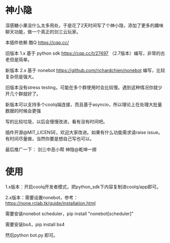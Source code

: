 # 神小隐
深感糖小果没什么太多用处，于是花了2天时间写了个神小隐，添加了更多的趣味聊天功能，做一个真正的剑三云玩家。

本插件依赖 酷Q https://cqp.cc/ 

旧版本 1.x 基于 python sdk https://cqp.cc/t/27497 （2.7版本）编写，非常的古老但是简单。

新版本 2.x 基于 nonebot https://github.com/richardchien/nonebot 编写，比较复杂但是强大。

旧版本没有stress testing，可能在多个群使用时会比较慢。遇到这种情况你就少开几个群就好了。

新版本可以支持多个coolq端连接，而且基于asyncio，所以理论上在处理大批量数据的时候会更强

写的比较垃圾，以后会慢慢改进，看有没有时间吧。

插件开源@MIT_LICENSE，欢迎大家改进。如果有什么功能需求请raise issue。有时间尽量做，当然你要是想自己写也可以。

最后推广一下：
剑三中恶小帮 神隐@乾坤一掷

# 使用
1.x版本：开启coolq开发者模式，把python_sdk下内容复制进coolq/app即可。

2.x版本：需要设置nonebot，参考：https://none.rclab.tk/guide/installation.html

需要安装nonebot scheduler，pip install "nonebot[scheduler]"

需要安装bs4，pip install bs4

然后python bot.py 即可。
